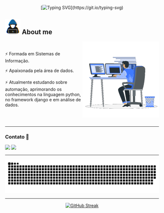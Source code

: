 <div align="center">

  [![Typing SVG](https://readme-typing-svg.herokuapp.com?font=Fira+Code&pause=1000&center=falso&vCenter=falso&repeat=verdadeiro&width=435&lines=Ol%C3%A1%2C+seja+bem+vindo+ao+meu+perfil!!!)](https://git.io/typing-svg)

 </div>

## <picture><img src = "https://github.com/0xAbdulKhalid/0xAbdulKhalid/raw/main/assets/mdImages/about_me.gif" width = 50px></picture> **About me**

<picture> <img align="right" src="https://github.com/0xAbdulKhalid/0xAbdulKhalid/raw/main/assets/mdImages/Right_Side.gif" width = 250px></picture>

<br>

⚡ Formada em Sistemas de Informação.

⚡ Apaixonada pela área de dados.

⚡ Atualmente estudando sobre automação, aprimorando os conhecimentos na linguagem python, no framework django e em análise de dados.

<br><br>

---

### Contato :e-mail:

<div> 
  <a href="https://www.linkedin.com/in/patricia-regina-dar%C3%B3s-60089017a/" target="_blank"><img src="https://img.shields.io/badge/-LinkedIn-%230077B5?style=for-the-badge&logo=linkedin&logoColor=white" target="_blank"></a>
  <a href="[[https://www.instagram.com/ruanminiguite](https://www.instagram.com/patriciar_daros/)](https://www.instagram.com/patriciar_daros/)" target="_blank"><img src="https://img.shields.io/badge/-Instagram-%23E4405F?style=for-the-badge&logo=instagram&logoColor=white" target="_blank"></a>
</div>

---


<div align="center">
  <a href="https://1999azzar.github.io/1999AZZAR/">
  <img  src="https://github.com/1999AZZAR/1999AZZAR/blob/main/resources/img/grid-snake.svg"
       alt="snake" /></a>
</div>

---

<div align="center">
  
  [![GitHub Streak](http://github-readme-streak-stats.herokuapp.com?user=PatriciaDaros&theme=nord&hide_border=falso)](https://git.io/streak-stats)

</div>
  
  
  
<!--
**PatriciaDaros/PatriciaDaros** is a ✨ _special_ ✨ repository because its `README.md` (this file) appears on your GitHub profile.

Here are some ideas to get you started:

- 🔭 I’m currently working on ...
- 🌱 I’m currently learning ...
- 👯 I’m looking to collaborate on ...
- 🤔 I’m looking for help with ...
- 💬 Ask me about ...
- 📫 How to reach me: ...
- 😄 Pronouns: ...
- ⚡ Fun fact: ...
-->
